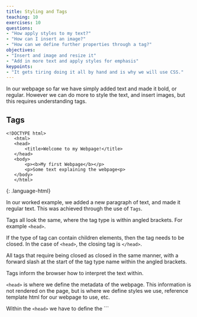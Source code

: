 ```yaml
---
title: Styling and Tags
teaching: 10
exercises: 10
questions:
- "How apply styles to my text?"
- "How can I insert an image?"
- "How can we define further properties through a tag?"
objectives:
- "Insert and image and resize it"
- "Add in more text and apply styles for emphasis"
keypoints:
- "It gets tiring doing it all by hand and is why we will use CSS."
---
```


In our webpage so far we have simply added text and made it bold, or regular. However we can do more to style the text, and insert images, but this requires understanding tags.

## Tags

~~~
<!DOCTYPE html>
   <html>
   <head>
       <title>Welcome to my Webpage!</title>
   </head>
   <body>
       <p><b>My first Webpage</b></p>
       <p>Some text explaining the webpage<p>
   </body>
   </html>
~~~
{: .language-html}

In our worked example, we added a new paragraph of text, and made it regular text. This was achieved through the use of ```Tags```.


Tags all look the same, where the tag type is within angled brackets. For example ```<head>```.

If the type of tag can contain children elements, then the tag needs to be closed. In the case of ```<head>```, the closing tag is ```</head>```.

All tags that require being closed as closed in the same manner, with a forward slash at the start of the tag type name within the angled brackets.

Tags inform the browser how to interpret the text within.

```<head>``` is where we define the metadata of the webpage. This information is not rendered on the page, but is where we define styles we use, reference template html for our webpage to use, etc.

Within the ```<head>``` we have to define the ```<title>`` which informs search engines and the browser of the title of the webpage. This is not rendered in the browser, but does appear in the tab of our browser.

The ```<body>``` tag wraps around the elements that will be rendered in our webpage. This is images, text, tables, lists, etc.

Some tags do not need closing as they do not have children elements. Images are an example of this.

~~~
<!DOCTYPE html>
   <html>
   <head>
        <title>Welcome to my Webpage!</title>
   </head>
   <body>
        <img src="images/logo.jpg">
        <p><b>My first Webpage</b></p>
        <p>Some text explaining the webpage<p>
   </body>
   </html>
~~~
{: .language-html}

Notice that within the ```<img>``` tag we have define an ```attribute```. In this case the relative location of the image file with respect to the html file we are editing.




{% include links.md %}
